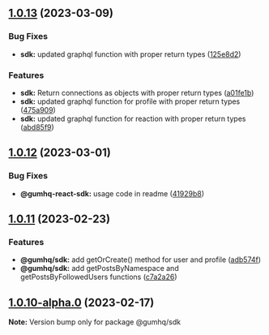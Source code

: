 ## [1.0.13](https://github.com/gumhq/sdk/compare/v1.0.10...v1.0.13) (2023-03-09)

### Bug Fixes

- **sdk:** updated graphql function with proper return types ([125e8d2](https://github.com/gumhq/sdk/commit/125e8d2e51a16b2c8e9be451f1fec49a8fecaffa))

### Features

- **sdk:** Return connections as objects with proper return types ([a01fe1b](https://github.com/gumhq/sdk/commit/a01fe1bca51d7807a5c0b05a31c49b695c813857))
- **sdk:** updated graphql function for profile with proper return types ([475a909](https://github.com/gumhq/sdk/commit/475a9098f1bac949490d88968ba28f7a64ca320b))
- **sdk:** updated graphql function for reaction with proper return types ([abd85f9](https://github.com/gumhq/sdk/commit/abd85f95c8028db34c21790e1e5309f03f1dd73d))

## [1.0.12](https://github.com/gumhq/sdk/compare/v1.0.10...v1.0.12) (2023-03-01)

### Bug Fixes

- **@gumhq-react-sdk:** usage code in readme ([41929b8](https://github.com/gumhq/sdk/commit/41929b8af6ad0bbf0ffb2ec0b39777bd93cabc29))

## [1.0.11](https://github.com/gumhq/sdk/compare/v1.0.10...v1.0.11) (2023-02-23)

### Features

- **@gumhq/sdk:** add getOrCreate() method for user and profile ([adb574f](https://github.com/gumhq/sdk/commit/adb574f368381b7a4a11482b21245498f74a9576))
- **@gumhq/sdk:** add getPostsByNamespace and getPostsByFollowedUsers functions ([c7a2a26](https://github.com/gumhq/sdk/commit/c7a2a26ac965d2368996cdd8b9f81aec5fdc1d6c))

## [1.0.10-alpha.0](https://github.com/gumhq/sdk/compare/@gumhq/sdk@1.0.9...@gumhq/sdk@1.0.10-alpha.0) (2023-02-17)

**Note:** Version bump only for package @gumhq/sdk

